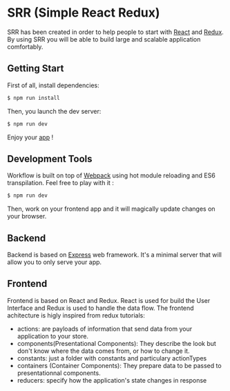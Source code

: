 # SRR (Simple React Redux)

SRR has been created in order to help people to start with [React](https://facebook.github.io/react/) and [Redux](http://redux.js.org/). By using SRR you will be able to build large and scalable application comfortably.

## Getting Start
First of all, install dependencies:
```bash
$ npm run install
```
Then, you launch the dev server:
```bash
$ npm run dev
```
Enjoy your [app](localhost:3000) !

## Development Tools
Workflow is built on top of  [Webpack](https://webpack.github.io/docs/) using hot module reloading and ES6 transpilation. Feel free to play with it :
```bash
$ npm run dev
```
 Then, work on your frontend app and it will magically update changes on your browser.

## Backend
Backend is based on [Express](http://expressjs.com/) web framework. It's a minimal server that will allow you to only serve your app.

## Frontend
Frontend is based on React and Redux. React is used for build the User Interface and Redux is used to handle the data flow.
The frontend achitecture is higly inspired from redux tutorials:
+ actions: are payloads of information that send data from your application to your store.
+ components(Presentational Components): They describe the look but don't know where the data comes from, or how to change it.
+ constants: just a folder with constants and particulary actionTypes
+ containers (Container Components): They prepare data to be passed to presentationnal components.
+ reducers: specify how the application's state changes in response



